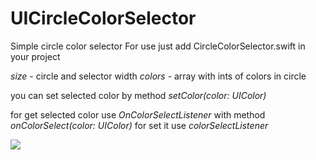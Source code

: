 # UICircleColorSelector


Simple circle color selector
For use just add CircleColorSelector.swift in your project

<i>size</i> - circle and selector width
<i>colors</i> - array with ints of colors in circle

you can set selected color by method 
<i>setColor(color: UIColor)</i>

for get selected color use <i>OnColorSelectListener</i>
with method <i>onColorSelect(color: UIColor)</i>
for set it use <i>colorSelectListener</i>

<img src='http://www.math-exercises.com/images/math-exercises/exercises/034%20Trigonometric%20functions%2001.png' />
